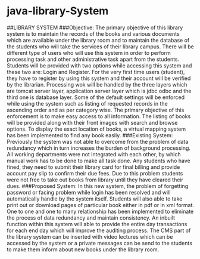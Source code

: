 # java-library-System
##LIBRARY SYSTEM
###Objective:
The primary objective of this library system is to maintain the records of the books and various documents which are available under the library room and to maintain the database of the students who will take the services of their library campus. There will be different type of users who will use this system in order to perform processing task and other administrative task apart from the students. Students will be provided with two options while accessing this system and these two are: Login and Register. For the very first time users (student), they have to register by using this system and their account will be verified by the librarian.											Processing wok will be handled by the three layers which are tomcat server layer, application server layer which is jdbc odbc and the third one is database layer. Some of the default settings will be enforced while using the system such as listing of requested records in the ascending order and as per category wise. The primary objective of this enforcement is to make easy access to all information. The listing of books will be provided along with their front images with search and browse options. To display the exact location of books, a virtual mapping system has been implemented to find any book easily.
###Existing System:
Previously the system was not able to overcome from the problem of data redundancy which in turn increases the burden of background processing. All working departments were not integrated with each other, by which manual work has to be done to make all task done. Any students who have fined, they need to submit their library card for final billing and provide account pay slip to confirm their due fees. Due to this problem students were not free to take out books from library until they have cleared their dues.
###Proposed System:
In this new system, the problem of forgetting password or facing problem while login has been resolved and will automatically handle by the system itself. Students will also able to take print out or download pages of particular book either in pdf or in xml format. One to one and one to many relationship has been implemented to eliminate the process of data redundancy and maintain consistency. An inbuilt function within this system will able to provide the entire day transactions for each end day which will improve the auditing process. The CMS part of the library system can be inserted with video lectures which can be accessed by the system or a private messages can be send to the students to make them inform about new books under the library room.
